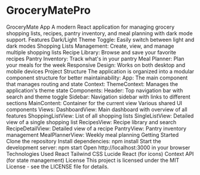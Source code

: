 # GroceryMatePro

GroceryMate App
A modern React application for managing grocery shopping lists, recipes, pantry inventory, and meal planning with dark mode support.
Features
Dark/Light Theme Toggle: Easily switch between light and dark modes
Shopping Lists Management: Create, view, and manage multiple shopping lists
Recipe Library: Browse and save your favorite recipes
Pantry Inventory: Track what's in your pantry
Meal Planner: Plan your meals for the week
Responsive Design: Works on both desktop and mobile devices
Project Structure
The application is organized into a modular component structure for better maintainability:
App: The main component that manages routing and state
Context:
ThemeContext: Manages the application's theme state
Components:
Header: Top navigation bar with search and theme toggle
Sidebar: Navigation sidebar with links to different sections
MainContent: Container for the current view
Various shared UI components
Views:
DashboardView: Main dashboard with overview of all features
ShoppingListView: List of all shopping lists
SingleListView: Detailed view of a single shopping list
RecipesView: Recipe library and search
RecipeDetailView: Detailed view of a recipe
PantryView: Pantry inventory management
MealPlannerView: Weekly meal planning
Getting Started
Clone the repository
Install dependencies:
npm install
Start the development server:
npm start
Open http://localhost:3000 in your browser
Technologies Used
React
Tailwind CSS
Lucide React (for icons)
Context API (for state management)
License
This project is licensed under the MIT License - see the LICENSE file for details.

